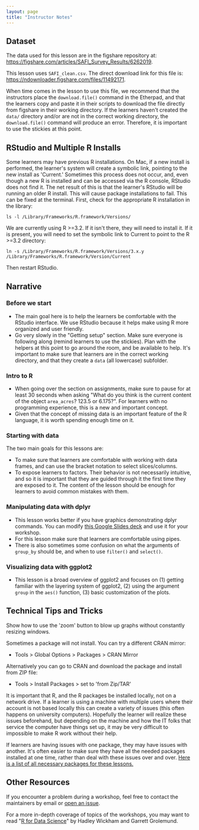 ```yaml
---
layout: page
title: "Instructor Notes"
---
```


## Dataset

The data used for this lesson are in the figshare repository at: <https://figshare.com/articles/SAFI_Survey_Results/6262019>.

This lesson uses `SAFI_clean.csv`. The direct download link for this file is:
<https://ndownloader.figshare.com/files/11492171>.

When time comes in the lesson to use this file, we recommend that the
instructors place the `download.file()` command in the Etherpad, and that the
learners copy and paste it in their scripts to download the file directly from
figshare in their working directory. If the learners haven't created the
`data/` directory and/or are not in the correct working directory, the
`download.file()` command will produce an error. Therefore, it is important to use
the stickies at this point.

## RStudio and Multiple R Installs

Some learners may have previous R installations. On Mac, if a new install is
performed, the learner's system will create a symbolic link, pointing to the new
install as 'Current.' Sometimes this process does not occur, and, even though a
new R is installed and can be accessed via the R console, RStudio does not find
it. The net result of this is that the learner's RStudio will be running an
older R install. This will cause package installations to fail. This can be
fixed at the terminal. First, check for the appropriate R installation in the
library:

```
ls -l /Library/Frameworks/R.framework/Versions/
```

We are currently using R >=3.2. If it isn't there, they will need to install it.
If it is present, you will need to set the symbolic link to Current to point to
the R >=3.2 directory:

```
ln -s /Library/Frameworks/R.framework/Versions/3.x.y /Library/Frameworks/R.framework/Version/Current
```

Then restart RStudio.

## Narrative

### Before we start

* The main goal here is to help the learners be comfortable with the RStudio
  interface. We use RStudio because it helps make using R more organized and
  user friendly.
* Go very slowly in the "Getting setup" section. Make sure everyone is following
  along (remind learners to use the stickies). Plan with the helpers at this
  point to go around the room, and be available to help. It's important to make
  sure that learners are in the correct working directory, and that they create
  a `data` (all lowercase) subfolder.

### Intro to R

* When going over the section on assignments, make sure to pause for at least 30
  seconds when asking "What do you think is the current content of the object
  `area_acres`? 123.5 or 6.175?". For learners with no programming experience,
  this is a new and important concept.
* Given that the concept of missing data is an important feature of the R
  language, it is worth spending enough time on it.

### Starting with data

The two main goals for this lessons are:

* To make sure that learners are comfortable with working with data frames, and
  can use the bracket notation to select slices/columns.
* To expose learners to factors. Their behavior is not necessarily intuitive,
  and so it is important that they are guided through it the first time they are
  exposed to it. The content of the lesson should be enough for learners to
  avoid common mistakes with them.

### Manipulating data with dplyr

* This lesson works better if you have graphics demonstrating dplyr commands.
  You can modify [this Google Slides deck](https://docs.google.com/presentation/d/1A9abypFdFp8urAe9z7GCMjFr4aPeIb8mZAtJA2F7H0w/edit#slide=id.g652714585f_0_114) and use it for your workshop.
* For this lesson make sure that learners are comfortable using pipes.
* There is also sometimes some confusion on what the arguments of `group_by`
  should be, and when to use `filter()` and `select()`.

### Visualizing data with ggplot2

* This lesson is a broad overview of ggplot2 and focuses on (1) getting familiar
  with the layering system of ggplot2, (2) using the argument `group` in the
  `aes()` function, (3) basic customization of the plots.


## Technical Tips and Tricks

Show how to use the 'zoom' button to blow up graphs without constantly resizing
windows.

Sometimes a package will not install. You can try a different CRAN mirror:
- Tools > Global Options > Packages > CRAN Mirror

Alternatively you can go to CRAN and download the package and install from ZIP
file:
-   Tools > Install Packages > set to 'from Zip/TAR'

It is important that R, and the R packages be installed locally, not on a network
drive. If a learner is using a machine with multiple users where their account is
not based locally this can create a variety of issues (this often happens on
university computers). Hopefully the learner will realize these issues beforehand,
but depending on the machine and how the IT folks that service the computer have
things set up, it may be very difficult to impossible to make R work without their
help.

If learners are having issues with one package, they may have issues with another.
It's often easier to make sure they have all the needed packages installed at one
time, rather than deal with these issues over and over. 
[Here is a list of all necessary packages for these lessons.](https://github.com/datacarpentry/R-ecology-lesson/blob/master/needed_packages.R)

## Other Resources

If you encounter a problem during a workshop, feel free to contact the
maintainers by email or [open an
issue](https://github.com/datacarpentry/r-socialsci/issues/new).

For a more in-depth coverage of topics of the workshops, you may want to read "[R for Data Science](http://r4ds.had.co.nz/)" by Hadley Wickham and Garrett Grolemund.

